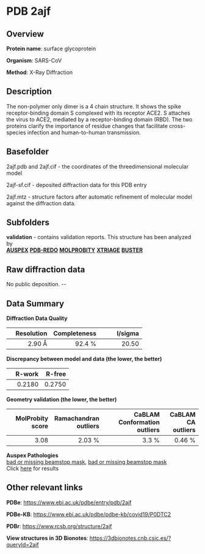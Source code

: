 # PDB 2ajf

## Overview

**Protein name**: surface glycoprotein

**Organism**: SARS-CoV

**Method**: X-Ray Diffraction

## Description

The non-polymer only dimer is a 4 chain structure. It shows the spike receptor-binding domain S complexed with its receptor ACE2. S attaches the virus to ACE2, mediated by a receptor-binding domain (RBD). The two proteins clarify the importance of residue changes that facilitate cross-species infection and human-to-human transmission.

## Basefolder

2ajf.pdb and 2ajf.cif - the coordinates of the threedimensional molecular model

2ajf-sf.cif - deposited diffraction data for this PDB entry

2ajf.mtz - structure factors after automatic refinement of molecular model against the diffraction data.

## Subfolders





**validation** - contains validation reports. This structure has been analyzed by <br>[**AUSPEX**](https://github.com/thorn-lab/coronavirus_structural_task_force/tree/master/pdb/surface_glycoprotein/SARS-CoV/2ajf/validation/auspex) [**PDB-REDO**](https://github.com/thorn-lab/coronavirus_structural_task_force/tree/master/pdb/surface_glycoprotein/SARS-CoV/2ajf/validation/pdb-redo) [**MOLPROBITY**](https://github.com/thorn-lab/coronavirus_structural_task_force/tree/master/pdb/surface_glycoprotein/SARS-CoV/2ajf/validation/molprobity) [**XTRIAGE**](https://github.com/thorn-lab/coronavirus_structural_task_force/blob/master/pdb/surface_glycoprotein/SARS-CoV/2ajf/validation/Xtriage_output.log) [**BUSTER**](https://www.globalphasing.com/buster/wiki/index.cgi?Covid19Pdb2AJF)  



## Raw diffraction data

No public deposition. --<br> 

## Data Summary
**Diffraction Data Quality**

|   | Resolution | Completeness| I/sigma |
|---|-------------:|----------------:|--------------:|
|   |2.90 Å|92.4  %|<img width=50/>20.50|

**Discrepancy between model and data (the lower, the better)**

|   | **R-work**| **R-free**   
|---|-------------:|----------------:|           
||  0.2180|  0.2750|

**Geometry validation (the lower, the better)**

|   |**MolProbity<br>score**| **Ramachandran<br>outliers** | **CaBLAM<br>Conformation outliers** | **CaBLAM<br>CA outliers** |
|---|-------------:|----------------:|----------------:|----------------:|
||  3.08|  2.03 %|3.3 %|0.46 %|

**Auspex Pathologies**<br> [bad or missing beamstop mask](https://www.auspex.de/pathol/#2), [bad or missing beamstop mask](https://www.auspex.de/pathol/#2)<br>Click [here](https://github.com/thorn-lab/coronavirus_structural_task_force/blob/master/pdb/surface_glycoprotein/SARS-CoV/2ajf/validation/auspex/2ajf_auspex_comments.txt)  for results

 



## Other relevant links 
**PDBe**:  https://www.ebi.ac.uk/pdbe/entry/pdb/2ajf

**PDBe-KB**: https://www.ebi.ac.uk/pdbe/pdbe-kb/covid19/P0DTC2 
 
**PDBr**: https://www.rcsb.org/structure/2ajf 

**View structures in 3D Bionotes**: https://3dbionotes.cnb.csic.es/?queryId=2ajf

